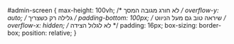 #admin-screen {
  max-height: 100vh;        /* לא חורג מגובה המסך */
  overflow-y: auto;         /* גלילה רק כשצריך */
  padding-bottom: 100px;    /* שיראה טוב גם מעל הניווט */
  overflow-x: hidden;      /* לא לגלול הצידה */
  padding: 16px;
  box-sizing: border-box;
   position: relative; 
}